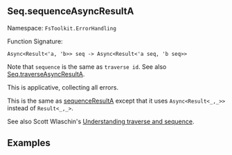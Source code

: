 ## Seq.sequenceAsyncResultA

Namespace: `FsToolkit.ErrorHandling`

Function Signature:

```
Async<Result<'a, 'b>> seq -> Async<Result<'a seq, 'b seq>>
```

Note that `sequence` is the same as `traverse id`. See also [Seq.traverseAsyncResultA](traverseAsyncResultA.md).

This is applicative, collecting all errors.

This is the same as [sequenceResultA](sequenceResultA.md) except that it uses `Async<Result<_,_>>` instead of `Result<_,_>`.

See also Scott Wlaschin's [Understanding traverse and sequence](https://fsharpforfunandprofit.com/posts/elevated-world-4/).

## Examples

